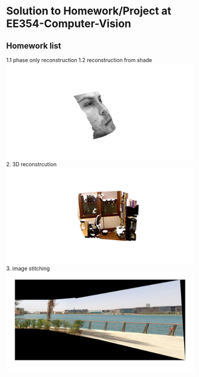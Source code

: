 # Solution to Homework/Project at EE354-Computer-Vision

## Homework list
1.1 phase only reconstruction 
1.2 reconstruction from shade
![eg1](misc/yaleB0100.png)
2. 3D reconstrcution
![eg2](misc/pc00.png)
3. image stitching   
![eg3](misc/stitched_img.jpg)
